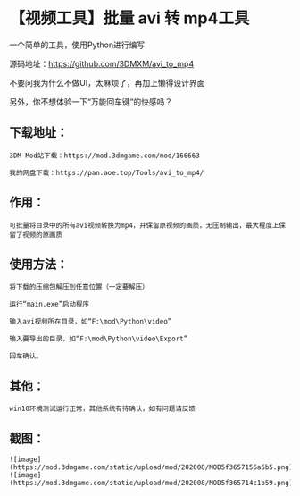 # 【视频工具】批量 avi 转 mp4工具

一个简单的工具，使用Python进行编写

源码地址：https://github.com/3DMXM/avi_to_mp4

不要问我为什么不做UI，太麻烦了，再加上懒得设计界面

另外，你不想体验一下“万能回车键”的快感吗？

## 下载地址：
    3DM Mod站下载：https://mod.3dmgame.com/mod/166663
    
    我的网盘下载：https://pan.aoe.top/Tools/avi_to_mp4/
    
## 作用：
    可批量将目录中的所有avi视频转换为mp4，并保留原视频的画质，无压制输出，最大程度上保留了视频的原画质


## 使用方法：
    将下载的压缩包解压到任意位置（一定要解压）

    运行“main.exe”启动程序

    输入avi视频所在目录，如“F:\mod\Python\video”

    输入要导出的目录，如“F:\mod\Python\video\Export”

    回车确认。


## 其他：
    win10环境测试运行正常，其他系统有待确认，如有问题请反馈
    
## 截图：
    ![image](https://mod.3dmgame.com/static/upload/mod/202008/MOD5f3657156a6b5.png)
    ![image](https://mod.3dmgame.com/static/upload/mod/202008/MOD5f365714c1b59.png)
